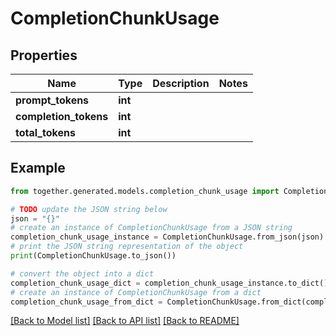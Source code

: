 # CompletionChunkUsage


## Properties

Name | Type | Description | Notes
------------ | ------------- | ------------- | -------------
**prompt_tokens** | **int** |  |
**completion_tokens** | **int** |  |
**total_tokens** | **int** |  |

## Example

```python
from together.generated.models.completion_chunk_usage import CompletionChunkUsage

# TODO update the JSON string below
json = "{}"
# create an instance of CompletionChunkUsage from a JSON string
completion_chunk_usage_instance = CompletionChunkUsage.from_json(json)
# print the JSON string representation of the object
print(CompletionChunkUsage.to_json())

# convert the object into a dict
completion_chunk_usage_dict = completion_chunk_usage_instance.to_dict()
# create an instance of CompletionChunkUsage from a dict
completion_chunk_usage_from_dict = CompletionChunkUsage.from_dict(completion_chunk_usage_dict)
```
[[Back to Model list]](../README.md#documentation-for-models) [[Back to API list]](../README.md#documentation-for-api-endpoints) [[Back to README]](../README.md)
